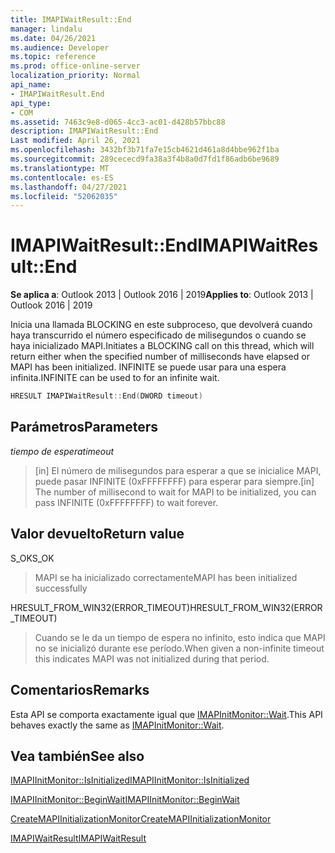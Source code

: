 ```yaml
---
title: IMAPIWaitResult::End
manager: lindalu
ms.date: 04/26/2021
ms.audience: Developer
ms.topic: reference
ms.prod: office-online-server
localization_priority: Normal
api_name:
- IMAPIWaitResult.End
api_type:
- COM
ms.assetid: 7463c9e8-d065-4cc3-ac01-d428b57bbc88
description: IMAPIWaitResult::End
Last modified: April 26, 2021
ms.openlocfilehash: 3432bf3b71fa7e15cb4621d461a8d4bbe962f1ba
ms.sourcegitcommit: 289cececd9fa38a3f4b8a0d7fd1f86adb6be9689
ms.translationtype: MT
ms.contentlocale: es-ES
ms.lasthandoff: 04/27/2021
ms.locfileid: "52062035"
---
```

# <a name="imapiwaitresultend"></a><span data-ttu-id="9db51-103">IMAPIWaitResult::End</span><span class="sxs-lookup"><span data-stu-id="9db51-103">IMAPIWaitResult::End</span></span>
  
<span data-ttu-id="9db51-104">**Se aplica a**: Outlook 2013 | Outlook 2016 | 2019</span><span class="sxs-lookup"><span data-stu-id="9db51-104">**Applies to**: Outlook 2013 | Outlook 2016 | 2019</span></span>

<span data-ttu-id="9db51-105">Inicia una llamada BLOCKING en este subproceso, que devolverá cuando haya transcurrido el número especificado de milisegundos o cuando se haya inicializado MAPI.</span><span class="sxs-lookup"><span data-stu-id="9db51-105">Initiates a BLOCKING call on this thread, which will return either when the specified number of milliseconds have elapsed or MAPI has been initialized.</span></span> <span data-ttu-id="9db51-106">INFINITE se puede usar para una espera infinita.</span><span class="sxs-lookup"><span data-stu-id="9db51-106">INFINITE can be used to for an infinite wait.</span></span>

```cpp
HRESULT IMAPIWaitResult::End(DWORD timeout)
```

## <a name="parameters"></a><span data-ttu-id="9db51-107">Parámetros</span><span class="sxs-lookup"><span data-stu-id="9db51-107">Parameters</span></span>

<span data-ttu-id="9db51-108">_tiempo de espera_</span><span class="sxs-lookup"><span data-stu-id="9db51-108">_timeout_</span></span>
> <span data-ttu-id="9db51-109">[in] El número de milisegundos para esperar a que se inicialice MAPI, puede pasar INFINITE (0xFFFFFFFF) para esperar para siempre.</span><span class="sxs-lookup"><span data-stu-id="9db51-109">[in] The number of millisecond to wait for MAPI to be initialized, you can pass INFINITE (0xFFFFFFFF) to wait forever.</span></span>

## <a name="return-value"></a><span data-ttu-id="9db51-110">Valor devuelto</span><span class="sxs-lookup"><span data-stu-id="9db51-110">Return value</span></span>

<span data-ttu-id="9db51-111">S_OK</span><span class="sxs-lookup"><span data-stu-id="9db51-111">S_OK</span></span>
> <span data-ttu-id="9db51-112">MAPI se ha inicializado correctamente</span><span class="sxs-lookup"><span data-stu-id="9db51-112">MAPI has been initialized successfully</span></span>

<span data-ttu-id="9db51-113">HRESULT_FROM_WIN32(ERROR_TIMEOUT)</span><span class="sxs-lookup"><span data-stu-id="9db51-113">HRESULT_FROM_WIN32(ERROR_TIMEOUT)</span></span>
> <span data-ttu-id="9db51-114">Cuando se le da un tiempo de espera no infinito, esto indica que MAPI no se inicializó durante ese período.</span><span class="sxs-lookup"><span data-stu-id="9db51-114">When given a non-infinite timeout this indicates MAPI was not initialized during that period.</span></span>

## <a name="remarks"></a><span data-ttu-id="9db51-115">Comentarios</span><span class="sxs-lookup"><span data-stu-id="9db51-115">Remarks</span></span>
<span data-ttu-id="9db51-116">Esta API se comporta exactamente igual que [IMAPInitMonitor::Wait](imapiinitmonitor-wait.md).</span><span class="sxs-lookup"><span data-stu-id="9db51-116">This API behaves exactly the same as [IMAPInitMonitor::Wait](imapiinitmonitor-wait.md).</span></span>
  
## <a name="see-also"></a><span data-ttu-id="9db51-117">Vea también</span><span class="sxs-lookup"><span data-stu-id="9db51-117">See also</span></span>

[<span data-ttu-id="9db51-118">IMAPIInitMonitor::IsInitialized</span><span class="sxs-lookup"><span data-stu-id="9db51-118">IMAPIInitMonitor::IsInitialized</span></span>](imapiinitmonitor-isinitialized.md)

[<span data-ttu-id="9db51-119">IMAPIInitMonitor::BeginWait</span><span class="sxs-lookup"><span data-stu-id="9db51-119">IMAPIInitMonitor::BeginWait</span></span>](imapiinitmonitor-beginwait.md)

[<span data-ttu-id="9db51-120">CreateMAPIInitializationMonitor</span><span class="sxs-lookup"><span data-stu-id="9db51-120">CreateMAPIInitializationMonitor</span></span>](createmapiinitializationmonitor.md)

[<span data-ttu-id="9db51-121">IMAPIWaitResult</span><span class="sxs-lookup"><span data-stu-id="9db51-121">IMAPIWaitResult</span></span>](imapiwaitresultiunknown.md)
